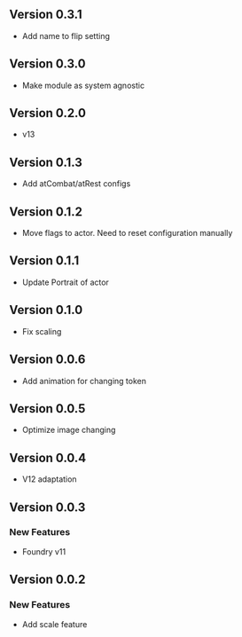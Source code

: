 ## Version 0.3.1
- Add name to flip setting

## Version 0.3.0
- Make module as system agnostic

## Version 0.2.0
- v13

## Version 0.1.3
- Add atCombat/atRest configs

## Version 0.1.2
- Move flags to actor. Need to reset configuration manually

## Version 0.1.1
- Update Portrait of actor

## Version 0.1.0
- Fix scaling

## Version 0.0.6
- Add animation for changing token

## Version 0.0.5
- Optimize image changing

## Version 0.0.4
- V12 adaptation

## Version 0.0.3

### New Features

-   Foundry v11

## Version 0.0.2

### New Features

-   Add scale feature